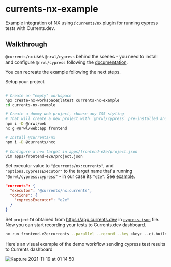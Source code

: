 # currents-nx-example

Example integration of NX using [`@currents/nx` plugin](https://www.npmjs.com/package/@currents/nx) for running cypress tests with Currents.dev.



## Walkthrough

`@currents/nx` uses `@nrwl/cypress` behind the scenes - you need to install and configure `@nrwl/cypress` following the [documentation](https://nx.dev/l/r/cypress/overview).

You can recreate the example following the next steps. 

Setup your project.

```sh

# Create an "empty" workspace
npx create-nx-workspace@latest currents-nx-example
cd currents-nx-example

# Create a dummy web project, choose any CSS styling
# That will create a new project with `@nrwl/cypress` pre-installed and configured
npm i -D @nrwl/web
nx g @nrwl/web:app frontend

# Install @currents/nx
npm i -D @currents/nxc

# Configure a new target in apps/frontend-e2e/project.json
vim apps/frontend-e2e/project.json
```

Set executor value to `"@currents/nx:currents"`, and `"options.cypressExecutor"` to the target name that's running `"@nrwl/cypress:cypress"` - in our case its `"e2e"`. See [example](https://github.com/currents-dev/currents-nx-example/blob/5cdf29cae42c2c8dfd6af52f80d9fa9f2ff886de/apps/frontend-e2e/project.json#L32).

```json
"currents": {
  "executor": "@currents/nx:currents",
  "options": {
    "cypressExecutor": "e2e"
  }
}
```

Set `projectId` obtained from https://app.currents.dev in [`cypress.json`](https://github.com/currents-dev/currents-nx-example/blob/5cdf29cae42c2c8dfd6af52f80d9fa9f2ff886de/apps/frontend-e2e/cypress.json#L4) file. Now you can start recording your tests to Currents.dev dashboard.

```sh
nx run frontend-e2e:currents --parallel --record --key <key> --ci-build-id hello-currents-nx
```

Here's an visual example of the demo workflow sending cypress test results to Currents dashboard

![Kapture 2021-11-19 at 01 14 50](https://user-images.githubusercontent.com/1637928/142597762-3cc0009f-d030-46aa-b273-1c31300c65f6.gif)


